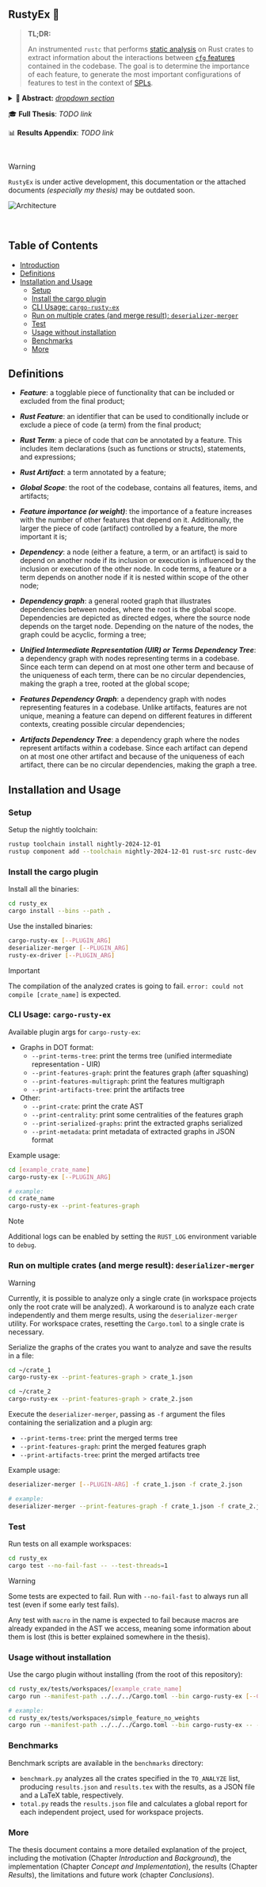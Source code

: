 ## RustyEx 🦀

> **TL;DR:**
>
> An instrumented `rustc` that performs [static analysis](https://en.wikipedia.org/wiki/Static_program_analysis?oldformat=true) on Rust crates to extract information about the interactions between [`cfg` features](https://doc.rust-lang.org/cargo/reference/features.html) contained in the codebase.
> The goal is to determine the importance of each feature, to generate the most important configurations of features to test in the context of [SPLs](https://en.wikipedia.org/wiki/Software_product_line).

<details>
  <summary><b>📜 Abstract:</b> <i><ins>dropdown section</ins></i></summary>

[Software Product Lines (SPLs)](https://en.wikipedia.org/wiki/Software_product_line) offer a convenient method for developing large software systems by creating a set of _features_ that share a common core and can be _combined in various ways_ to produce different _final products_.

However, testing SPLs is challenging due to the _combinatorial explosion_ of possible configurations.
This issue is often addressed in the literature using a _$t$-wise approach_ (typically [pairwise](https://en.wikipedia.org/wiki/All-pairs_testing)), which selects a subset of configurations to test that covers all interactions between $t$ features.
This approach may _fail_ when issues arise from combinations involving more than $t$ features.

In this thesis, a new approach is proposed: some features are _more important_ than others, and focusing test cases on these critical features can improve the effectiveness of the testing process.
By using a _graph_ that depicts the interactions between features, the importance of a feature can be determined by its [_centrality_](https://en.wikipedia.org/wiki/Centrality) in the graph.
Different centrality measures can yield different results, making the project adaptable to the specific goals of the tested codebase.

To this end, _RustyEx_ is introduced as a tool for performing _static analysis_ on Rust crates to extract features and their interactions.
This is achieved by _instrumenting_ the Rust compiler ([`rustc`](https://doc.rust-lang.org/rustc/index.html)) and traversing the [_Abstract Syntax Tree_ (AST)](https://en.wikipedia.org/wiki/Abstract_syntax_tree).
During the visit, _RustyEx_ collects information about the features, building a _custom tree_ that represents each piece of the code along with its features and their importance, represented as weight.

This internal tree is then used to construct two resulting graphs: the _Features Dependency Graph_, which focuses on the dependencies between features, and the _Artifacts Dependency Tree_, which describes each piece of code annotated by a feature.
These graphs are then analyzed to determine the most important features, which will be further used to generate _valid configurations_ for testing.

</details>

🎓 **Full Thesis**: _TODO link_

📊 **Results Appendix**: _TODO link_

<br />

> [!WARNING]
> `RustyEx` is under active development, this documentation or the attached documents _(especially my thesis)_ may be outdated soon.

![Architecture](assets/architecture.svg)

<br />

## Table of Contents

- [Introduction](#rustyex)
- [Definitions](#definitions)
- [Installation and Usage](#installation-and-usage)
  - [Setup](#setup)
  - [Install the cargo plugin](#install-the-cargo-plugin)
  - [CLI Usage: `cargo-rusty-ex`](#cli-usage-cargo-rusty-ex)
  - [Run on multiple crates (and merge result): `deserializer-merger`](#run-on-multiple-crates-and-merge-result-deserializer-merger)
  - [Test](#test)
  - [Usage without installation](#usage-without-installation)
  - [Benchmarks](#benchmarks)
  - [More](#more)

## Definitions
- ***Feature***: a togglable piece of functionality that can be included or excluded from the final product;

- ***Rust Feature***: an identifier that can be used to conditionally include or exclude a piece of code (a term) from the final product;

- ***Rust Term***: a piece of code that _can_ be annotated by a feature. This includes item declarations (such as functions or structs), statements, and expressions;

- ***Rust Artifact***: a term annotated by a feature;

- ***Global Scope***: the root of the codebase, contains all features, items, and artifacts;

- ***Feature importance (or weight)***: the importance of a feature increases with the number of other features that depend on it. Additionally, the larger the piece of code (artifact) controlled by a feature, the more important it is;

- ***Dependency***: a node (either a feature, a term, or an artifact) is said to depend on another node if its inclusion or execution is influenced by the inclusion or execution of the other node. In code terms, a feature or a term depends on another node if it is nested within scope of the other node;

- ***Dependency graph***: a general rooted graph that illustrates dependencies between nodes, where the root is the global scope.
Dependencies are depicted as directed edges, where the source node depends on the target node.
Depending on the nature of the nodes, the graph could be acyclic, forming a tree;

- ***Unified Intermediate Representation (UIR) or Terms Dependency Tree***: a dependency graph with nodes representing terms in a codebase.
Since each term can depend on at most one other term and because of the uniqueness of each term, there can be no circular dependencies, making the graph a tree, rooted at the global scope;

- ***Features Dependency Graph***: a dependency graph with nodes representing features in a codebase.
Unlike artifacts, features are not unique, meaning a feature can depend on different features in different contexts, creating possible circular dependencies;

- ***Artifacts Dependency Tree***: a dependency graph where the nodes represent artifacts within a codebase.
Since each artifact can depend on at most one other artifact and because of the uniqueness of each artifact, there can be no circular dependencies, making the graph a tree.

## Installation and Usage

### Setup

Setup the nightly toolchain:

```bash
rustup toolchain install nightly-2024-12-01
rustup component add --toolchain nightly-2024-12-01 rust-src rustc-dev llvm-tools-preview rust-analyzer clippy
```

### Install the cargo plugin

Install all the binaries:

```bash
cd rusty_ex
cargo install --bins --path .
```

Use the installed binaries:

```bash
cargo-rusty-ex [--PLUGIN_ARG]
deserializer-merger [--PLUGIN_ARG]
rusty-ex-driver [--PLUGIN_ARG]
```

> [!IMPORTANT]
> The compilation of the analyzed crates is going to fail. `error: could not compile [crate_name]` is expected.

### CLI Usage: `cargo-rusty-ex`

Available plugin args for `cargo-rusty-ex`:

- Graphs in DOT format:
  - `--print-terms-tree`: print the terms tree (unified intermediate representation - UIR)
  - `--print-features-graph`: print the features graph (after squashing)
  - `--print-features-multigraph`: print the features multigraph
  - `--print-artifacts-tree`: print the artifacts tree
- Other:
  - `--print-crate`: print the crate AST
  - `--print-centrality`: print some centralities of the features graph
  - `--print-serialized-graphs`: print the extracted graphs serialized
  - `--print-metadata`: print metadata of extracted graphs in JSON format

Example usage:

```bash
cd [example_crate_name]
cargo-rusty-ex [--PLUGIN_ARG]

# example:
cd crate_name
cargo-rusty-ex --print-features-graph
```

> [!NOTE]
> Additional logs can be enabled by setting the `RUST_LOG` environment variable to `debug`.

### Run on multiple crates (and merge result): `deserializer-merger`

> [!WARNING]
> Currently, it is possible to analyze only a single crate (in workspace projects only the root crate will be analyzed).
> A workaround is to analyze each crate independently and them merge results, using the `deserializer-merger` utility.
> For workspace crates, resetting the `Cargo.toml` to a single crate is necessary.

Serialize the graphs of the crates you want to analyze and save the results in a file:

```bash
cd ~/crate_1
cargo-rusty-ex --print-features-graph > crate_1.json

cd ~/crate_2
cargo-rusty-ex --print-features-graph > crate_2.json
```

Execute the `deserializer-merger`, passing as `-f` argument the files containing the serialization and a plugin arg:
- `--print-terms-tree`: print the merged terms tree
- `--print-features-graph`: print the merged features graph
- `--print-artifacts-tree`: print the merged artifacts tree

Example usage:

```bash
deserializer-merger [--PLUGIN-ARG] -f crate_1.json -f crate_2.json

# example:
deserializer-merger --print-features-graph -f crate_1.json -f crate_2.json
```

### Test

Run tests on all example workspaces:

```bash
cd rusty_ex
cargo test --no-fail-fast -- --test-threads=1
```

> [!WARNING]
> Some tests are expected to fail. Run with `--no-fail-fast` to always run all test (even if some early test fails).
>
> Any test with `macro` in the name is expected to fail because macros are already expanded in the AST we access, meaning some information about them is lost (this is better explained somewhere in the thesis).

### Usage without installation

Use the cargo plugin without installing (from the root of this repository):

```bash
cd rusty_ex/tests/workspaces/[example_crate_name]
cargo run --manifest-path ../../../Cargo.toml --bin cargo-rusty-ex [--CARGO_ARG] -- [--PLUGIN_ARG]

# example:
cd rusty_ex/tests/workspaces/simple_feature_no_weights
cargo run --manifest-path ../../../Cargo.toml --bin cargo-rusty-ex -- --print-features-graph
```

### Benchmarks

Benchmark scripts are available in the `benchmarks` directory:

- `benchmark.py` analyzes all the crates specified in the `TO_ANALYZE` list, producing `results.json` and `results.tex` with the results, as a JSON file and a LaTeX table, respectively.
- `total.py` reads the `results.json` file and calculates a global report for each independent project, used for workspace projects.

### More

The thesis document contains a more detailed explanation of the project, including the motivation (Chapter _Introduction_ and _Background_), the implementation (Chapter _Concept and Implementation_), the results (Chapter _Results_), the limitations and future work (chapter _Conclusions_).
